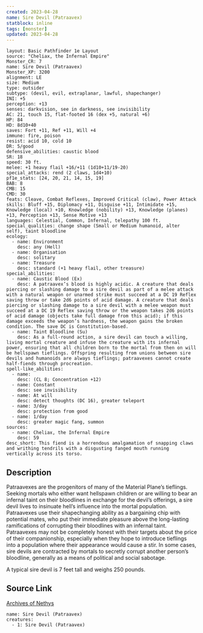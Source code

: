 ```yaml
---
created: 2023-04-28
name: Sire Devil (Patraavex)
statblock: inline
tags: [monster]
updated: 2023-04-28
---
```

```statblock
layout: Basic Pathfinder 1e Layout
source: "Cheliax, the Infernal Empire"
Monster_CR: 7
name: Sire Devil (Patraavex)
Monster_XP: 3200
alignment: LE
size: Medium
type: outsider
subtype: (devil, evil, extraplanar, lawful, shapechanger)
INI: +5
perception: +13
senses: darkvision, see in darkness, see invisibility
AC: 21, touch 15, flat-footed 16 (dex +5, natural +6)
HP: 84
HD: 8d10+40
saves: Fort +11, Ref +11, Will +4
immune: fire, poison
resist: acid 10, cold 10
DR: 5/good
defensive_abilities: caustic blood
SR: 18
speed: 30 ft.
melee: +1 heavy flail +16/+11 (1d10+11/19-20)
special_attacks: rend (2 claws, 1d4+10)
pf1e_stats: [24, 20, 21, 14, 15, 19]
BAB: 8
CMB: 15
CMD: 30
feats: Cleave, Combat Reflexes, Improved Critical (claw), Power Attack
skills: Bluff +15, Diplomacy +11, Disguise +11, Intimidate +15, Knowledge (local) +10, Knowledge (nobility) +13, Knowledge (planes) +13, Perception +13, Sense Motive +13
languages: Celestial, Common, Infernal, telepathy 100 ft.
special_qualities: change shape (Small or Medium humanoid, alter self), taint bloodline
ecology:
  - name: Environment
    desc: any (Hell)
  - name: Organisation
    desc: solitary
  - name: Treasure
    desc: standard (+1 heavy flail, other treasure)
special_abilities:
  - name: Caustic Blood (Ex)
    desc: A patraavex’s blood is highly acidic. A creature that deals piercing or slashing damage to a sire devil as part of a melee attack with a natural weapon or unarmed strike must succeed at a DC 19 Reflex saving throw or take 2d6 points of acid damage. A creature that deals piercing or slashing damage to a sire devil with a melee weapon must succeed at a DC 19 Reflex saving throw or the weapon takes 2d6 points of acid damage (objects take full damage from this acid); if this damage exceeds the weapon’s hardness, the weapon gains the broken condition. The save DC is Constitution-based.
  - name: Taint Bloodline (Su)
    desc: As a full-round action, a sire devil can touch a willing, living mortal creature and infuse the creature with its infernal power, ensuring that all children born to the mortal from then on will be hellspawn tieflings. Offspring resulting from unions between sire devils and humanoids are always tieflings; patraavexes cannot create half-fiends through procreation.
spell-like_abilities:
  - name:
    desc: (CL 8; Concentration +12)
  - name: Constant
    desc: see invisibility
  - name: At will
    desc: detect thoughts (DC 16), greater teleport
  - name: 3/day
    desc: protection from good
  - name: 1/day
    desc: greater magic fang, summon
sources:
  - name: Cheliax, the Infernal Empire
    desc: 59
desc_short: This fiend is a horrendous amalgamation of snapping claws and writhing tendrils with a disgusting fanged mouth running vertically across its torso.
```
## Description
Patraavexes are the progenitors of many of the Material Plane’s tieflings. Seeking mortals who either want hellspawn children or are willing to bear an infernal taint on their bloodlines in exchange for the devil’s offerings, a sire devil lives to insinuate hell’s influence into the mortal population. Patraavexes use their shapechanging ability as a bargaining chip with potential mates, who put their immediate pleasure above the long-lasting ramifications of corrupting their bloodlines with an infernal taint. Patraavexes may not be completely honest with their targets about the price of their companionship, especially when they hope to introduce tieflings into a population where their appearance would cause a stir. In some cases, sire devils are contracted by mortals to secretly corrupt another person’s bloodline, generally as a means of political and social sabotage.

A typical sire devil is 7 feet tall and weighs 250 pounds.
## Source Link
[Archives of Nethys](https://aonprd.com/MonsterDisplay.aspx?ItemName=Sire%20Devil%20(Patraavex))
```encounter-table
name: Sire Devil (Patraavex)
creatures:
  - 1: Sire Devil (Patraavex)
```
